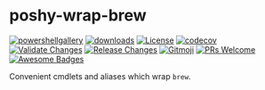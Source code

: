 # poshy-wrap-brew

[![powershellgallery](https://img.shields.io/powershellgallery/v/poshy-wrap-brew.svg)](https://www.powershellgallery.com/packages/poshy-wrap-brew)
[![downloads](https://img.shields.io/powershellgallery/dt/poshy-wrap-brew.svg)](https://www.powershellgallery.com/packages/poshy-wrap-brew)
[![License](https://img.shields.io/github/license/pwshrc/poshy-wrap-brew)](./LICENSE.txt)
[![codecov](https://codecov.io/gh/pwshrc/poshy-wrap-brew/branch/main/graph/badge.svg)](https://codecov.io/gh/pwshrc/poshy-wrap-brew)
[![Validate Changes](https://github.com/pwshrc/poshy-wrap-brew/actions/workflows/validate.yml/badge.svg)](https://github.com/pwshrc/poshy-wrap-brew/actions/workflows/validate.yml)
[![Release Changes](https://github.com/pwshrc/poshy-wrap-brew/actions/workflows/release.yml/badge.svg)](https://github.com/pwshrc/poshy-wrap-brew/actions/workflows/release.yml)
[![Gitmoji](https://img.shields.io/badge/gitmoji-%20😜%20😍-FFDD67.svg?style=flat-square)](https://gitmoji.carloscuesta.me/)
[![PRs Welcome](https://img.shields.io/badge/PRs-welcome-brightgreen.svg?style=flat-square)](http://makeapullrequest.com)
[![Awesome Badges](https://img.shields.io/badge/badges-awesome-green.svg)](https://github.com/Naereen/badges)

Convenient cmdlets and aliases which wrap `brew`.